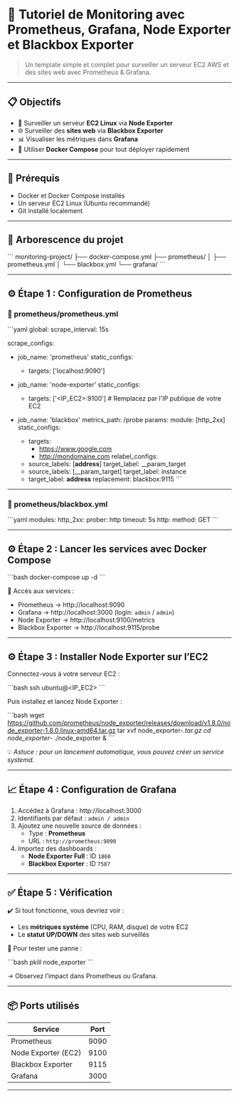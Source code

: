 # 🚀 Tutoriel de Monitoring avec Prometheus, Grafana, Node Exporter et Blackbox Exporter

> Un template simple et complet pour surveiller un serveur EC2 AWS et des sites web avec Prometheus & Grafana.

---

## 📋 Objectifs

- 📡 Surveiller un serveur **EC2 Linux** via **Node Exporter**
- 🌐 Surveiller des **sites web** via **Blackbox Exporter**
- 📊 Visualiser les métriques dans **Grafana**
- 🐳 Utiliser **Docker Compose** pour tout déployer rapidement

---

## 🧰 Prérequis

- Docker et Docker Compose installés
- Un serveur EC2 Linux (Ubuntu recommandé)
- Git installé localement

---

## 📂 Arborescence du projet

\`\`\`
monitoring-project/
├── docker-compose.yml
├── prometheus/
│   ├── prometheus.yml
│   └── blackbox.yml
└── grafana/
\`\`\`

---

## ⚙️ Étape 1 : Configuration de Prometheus

### 📁 prometheus/prometheus.yml

\`\`\`yaml
global:
  scrape_interval: 15s

scrape_configs:
  - job_name: 'prometheus'
    static_configs:
      - targets: ['localhost:9090']

  - job_name: 'node-exporter'
    static_configs:
      - targets: ['<IP_EC2>:9100']  # Remplacez par l'IP publique de votre EC2

  - job_name: 'blackbox'
    metrics_path: /probe
    params:
      module: [http_2xx]
    static_configs:
      - targets:
          - https://www.google.com
          - http://mondomaine.com
    relabel_configs:
      - source_labels: [__address__]
        target_label: __param_target
      - source_labels: [__param_target]
        target_label: instance
      - target_label: __address__
        replacement: blackbox:9115
\`\`\`

---

### 📁 prometheus/blackbox.yml

\`\`\`yaml
modules:
  http_2xx:
    prober: http
    timeout: 5s
    http:
      method: GET
\`\`\`

---

## ⚙️ Étape 2 : Lancer les services avec Docker Compose

\`\`\`bash
docker-compose up -d
\`\`\`

📌 Accès aux services :

- Prometheus → http://localhost:9090
- Grafana → http://localhost:3000 (login: `admin` / `admin`)
- Node Exporter → http://localhost:9100/metrics
- Blackbox Exporter → http://localhost:9115/probe

---

## ⚙️ Étape 3 : Installer Node Exporter sur l’EC2

Connectez-vous à votre serveur EC2 :

\`\`\`bash
ssh ubuntu@<IP_EC2>
\`\`\`

Puis installez et lancez Node Exporter :

\`\`\`bash
wget https://github.com/prometheus/node_exporter/releases/download/v1.8.0/node_exporter-1.8.0.linux-amd64.tar.gz
tar xvf node_exporter-*.tar.gz
cd node_exporter-*
./node_exporter &
\`\`\`

💡 *Astuce : pour un lancement automatique, vous pouvez créer un service systemd.*

---

## 📈 Étape 4 : Configuration de Grafana

1. Accédez à Grafana : http://localhost:3000  
2. Identifiants par défaut : `admin / admin`  
3. Ajoutez une nouvelle source de données :
   - Type : **Prometheus**
   - URL : `http://prometheus:9090`  
4. Importez des dashboards :
   - **Node Exporter Full** : ID `1860`
   - **Blackbox Exporter** : ID `7587`

---

## ✅ Étape 5 : Vérification

✔️ Si tout fonctionne, vous devriez voir :
- Les **métriques système** (CPU, RAM, disque) de votre EC2
- Le **statut UP/DOWN** des sites web surveillés

🧪 Pour tester une panne :

\`\`\`bash
pkill node_exporter
\`\`\`

→ Observez l’impact dans Prometheus ou Grafana.

---

## 📦 Ports utilisés

| Service             | Port |
|---------------------|------|
| Prometheus          | 9090 |
| Node Exporter (EC2) | 9100 |
| Blackbox Exporter   | 9115 |
| Grafana             | 3000 |

---
